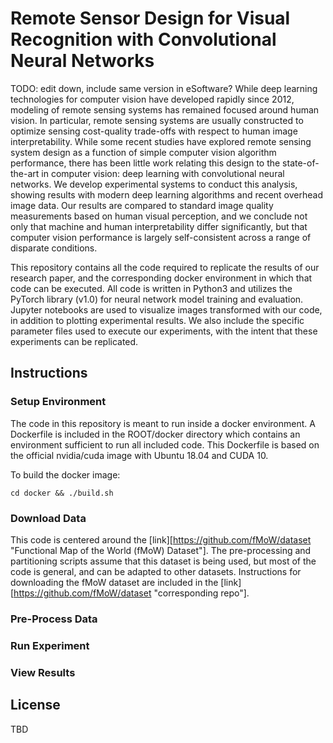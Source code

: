 # Remote Sensor Design for Visual Recognition with Convolutional Neural Networks
TODO: edit down, include same version in eSoftware?
While deep learning technologies for computer vision have developed rapidly since 2012, modeling of remote sensing systems has remained focused around human vision. In particular, remote sensing systems are usually constructed to optimize sensing cost-quality trade-offs with respect to human image interpretability. While some recent studies have explored remote sensing system design as a function of simple computer vision algorithm performance, there has been little work relating this design to the state-of-the-art in computer vision: deep learning with convolutional neural networks. We develop experimental systems to conduct this analysis, showing results with modern deep learning algorithms and recent overhead image data. Our results are compared to standard image quality measurements based on human visual perception, and we conclude not only that machine and human interpretability differ significantly, but that computer vision performance is largely self-consistent across a range of disparate conditions.

This repository contains all the code required to replicate the results of our research paper, and the corresponding docker environment in which that code can be executed. All code is written in Python3 and utilizes the PyTorch library (v1.0) for neural network model training and evaluation. Jupyter notebooks are used to visualize images transformed with our code, in addition to plotting experimental results. We also include the specific parameter files used to execute our experiments, with the intent that these experiments can be replicated.

## 

## Instructions
### Setup Environment
The code in this repository is meant to run inside a docker environment. A Dockerfile is included in the ROOT/docker directory which contains an environment sufficient to run all included code. This Dockerfile is based on the official nvidia/cuda image with Ubuntu 18.04 and CUDA 10.

To build the docker image:
```
cd docker && ./build.sh
```
### Download Data
This code is centered around the [link][https://github.com/fMoW/dataset "Functional Map of the World (fMoW) Dataset"]. The pre-processing and partitioning scripts assume that this dataset is being used, but most of the code is general, and can be adapted to other datasets.
Instructions for downloading the fMoW dataset are included in the [link][https://github.com/fMoW/dataset "corresponding repo"].
### Pre-Process Data
### Run Experiment
### View Results

## License
TBD
